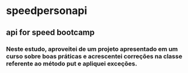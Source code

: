 # speedpersonapi
## api for speed bootcamp
### Neste estudo, aproveitei de um projeto apresentado em um curso sobre boas práticas e acrescentei correções na classe referente ao método put e apliquei exceções.
